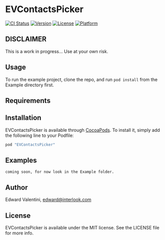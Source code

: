 # EVContactsPicker

[![CI Status](http://img.shields.io/travis/edwardvalentini/EVContactsPicker.svg?style=flat)](https://travis-ci.org/edwardvalentini/EVContactsPicker)
[![Version](https://img.shields.io/cocoapods/v/EVContactsPicker.svg?style=flat)](http://cocoapods.org/pods/EVContactsPicker)
[![License](https://img.shields.io/cocoapods/l/EVContactsPicker.svg?style=flat)](http://cocoapods.org/pods/EVContactsPicker)
[![Platform](https://img.shields.io/cocoapods/p/EVContactsPicker.svg?style=flat)](http://cocoapods.org/pods/EVContactsPicker)

## DISCLAIMER

This is a work in progress... Use at your own risk.

## Usage

To run the example project, clone the repo, and run `pod install` from the Example directory first.

## Requirements

## Installation

EVContactsPicker is available through [CocoaPods](http://cocoapods.org). To install
it, simply add the following line to your Podfile:

```ruby
pod "EVContactsPicker"
```

## Examples

```
coming soon, for now look in the Example folder.
```

## Author

Edward Valentini, edward@interlook.com

## License

EVContactsPicker is available under the MIT license. See the LICENSE file for more info.
